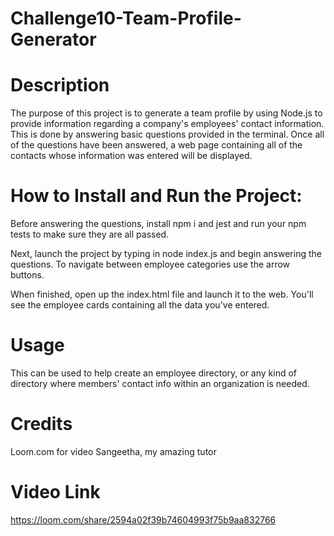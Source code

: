 # Challenge10-Team-Profile-Generator

# Description
The purpose of this project is to generate a team profile by using Node.js to provide
information regarding a company's employees' contact information. This is done by answering basic
questions provided in the terminal. Once all of the questions have been answered, a web page
containing all of the contacts whose information was entered will be displayed.

# How to Install and Run the Project:
Before answering the questions, install npm i and jest and run your npm tests to make sure they are
all passed.

Next, launch the project by typing in node index.js and begin answering the questions. To navigate between
employee categories use the arrow buttons.

When finished, open up the index.html file and launch it to the web. You'll see the employee cards containing
all the data you've entered.

# Usage
This can be used to help create an employee directory, or any kind of directory where members' contact info
within an organization is needed.

# Credits
Loom.com for video
Sangeetha, my amazing tutor

# Video Link
https://loom.com/share/2594a02f39b74604993f75b9aa832766


